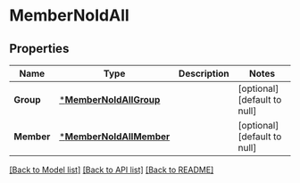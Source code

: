 # MemberNoIdAll

## Properties
Name | Type | Description | Notes
------------ | ------------- | ------------- | -------------
**Group** | [***MemberNoIdAllGroup**](MemberNoIdAll_group.md) |  | [optional] [default to null]
**Member** | [***MemberNoIdAllMember**](MemberNoIdAll_member.md) |  | [optional] [default to null]

[[Back to Model list]](../README.md#documentation-for-models) [[Back to API list]](../README.md#documentation-for-api-endpoints) [[Back to README]](../README.md)

